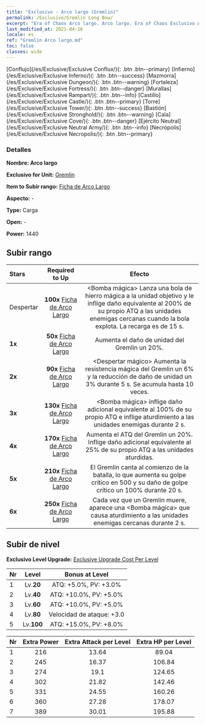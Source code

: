 ```yaml
---
title: "Exclusivo - Arco largo (Gremlin)"
permalink: /Exclusive/Gremlin Long Bow/
excerpt: "Era of Chaos Arco largo. Arco largo. Era of Chaos Exclusivo Arco largo. Gremlin Exclusivo."
last_modified_at: 2021-04-16
locale: es
ref: "Gremlin Arco largo.md"
toc: false
classes: wide
---
```

 [Conflujo](/es/Exclusive/Exclusive Conflux/){: .btn .btn--primary} [Infierno](/es/Exclusive/Exclusive Inferno/){: .btn .btn--success} [Mazmorra](/es/Exclusive/Exclusive Dungeon/){: .btn .btn--warning} [Fortaleza](/es/Exclusive/Exclusive Fortress/){: .btn .btn--danger} [Murallas](/es/Exclusive/Exclusive Rampart/){: .btn .btn--info} [Castillo](/es/Exclusive/Exclusive Castle/){: .btn .btn--primary} [Torre](/es/Exclusive/Exclusive Tower/){: .btn .btn--success} [Bastión](/es/Exclusive/Exclusive Stronghold/){: .btn .btn--warning} [Cala](/es/Exclusive/Exclusive Cove/){: .btn .btn--danger} [Ejército Neutral](/es/Exclusive/Exclusive Neutral Army/){: .btn .btn--info} [Necrópolis](/es/Exclusive/Exclusive Necropolis/){: .btn .btn--primary} 

### Detalles
 **Nombre: Arco largo** 

 **Exclusivo for Unit:** [Gremlin](/es/units/Gremlin/) 

 **Item to Subir rango:** [Ficha de Arco Largo](/es/Items/con_914/)

 **Aspecto:** -

 **Type:** Carga

 **Open:** -

 **Power:** 1440

## Subir rango

  |     Stars    |  Required to Up | Efecto |
  |:-------------|:---------------:|:---------------:|
  |  Despertar  | **100x** [Ficha de Arco Largo](/es/Items/con_914/) | <Bomba mágica> Lanza una bola de hierro mágica a la unidad objetivo y le inflige daño equivalente al 200% de su propio ATQ a las unidades enemigas cercanas cuando la bola explota. La recarga es de 15 s. |
  | **1x** <i class="fas fa-star"/> | **50x** [Ficha de Arco Largo](/es/Items/con_914/) | Aumenta el daño de unidad del Gremlin un 20%. |
  | **2x** <i class="fas fa-star"/> | **90x** [Ficha de Arco Largo](/es/Items/con_914/) | <Despertar mágico> Aumenta la resistencia mágica del Gremlin un 6% y la reducción de daño de unidad un 3% durante 5 s. Se acumula hasta 10 veces. |
  | **3x** <i class="fas fa-star"/> | **130x** [Ficha de Arco Largo](/es/Items/con_914/) | <Bomba mágica> inflige daño adicional equivalente al 100% de su propio ATQ e inflige aturdimiento a las unidades enemigas durante 2 s. |
  | **4x** <i class="fas fa-star"/> | **170x** [Ficha de Arco Largo](/es/Items/con_914/) | Aumenta el ATQ del Gremlin un 20%. Inflige daño adicional equivalente al 25% de su propio ATQ a las unidades aturdidas. |
  | **5x** <i class="fas fa-star"/> | **210x** [Ficha de Arco Largo](/es/Items/con_914/) | El Gremlin canta al comienzo de la batalla, lo que aumenta su golpe crítico en 500 y su daño de golpe crítico un 100% durante 20 s. |
  | **6x** <i class="fas fa-star"/> | **250x** [Ficha de Arco Largo](/es/Items/con_914/) | <Picaresca> Cada vez que un Gremlin muere, aparece una <Bomba mágica> que causa aturdimiento a las unidades enemigas cercanas durante 2 s. |


## Subir de nivel
 **Exclusivo Level Upgrade:** [Exclusive Upgrade Cost Per Level](/Exclusive/ExclusiveUpgradeCostPerLevel/)

  |  Nr  |   Level  | Bonus at Level |
  |:-----|:--------:|:--------------:|
  | 1 | Lv.**20** | ATQ: +5.0%, PV: +3.0% |
  | 2 | Lv.**40** | ATQ: +10.0%, PV: +5.0% |
  | 3 | Lv.**60** | ATQ: +10.0%, PV: +5.0% |
  | 4 | Lv.**80** | Velocidad de ataque: +3.0 |
  | 5 | Lv.**100** | ATQ: +15.0%, PV: +8.0% |


  |  Nr  |  Extra Power | Extra Attack per Level | Extra HP per Level |
  |:-----|:--------:|:--------:|:--------:|
  | 1 | 216 | 13.64 | 89.04 |
  | 2 | 245 | 16.37 | 106.84 |
  | 3 | 274 | 19.1 | 124.65 |
  | 4 | 302 | 21.82 | 142.46 |
  | 5 | 331 | 24.55 | 160.26 |
  | 6 | 360 | 27.28 | 178.07 |
  | 7 | 389 | 30.01 | 195.88 |


